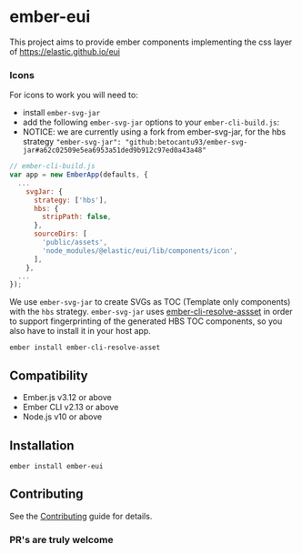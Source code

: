 # ember-eui

This project aims to provide ember components implementing the css layer of https://elastic.github.io/eui

### Icons

For icons to work you will need to:

- install `ember-svg-jar`
- add the following `ember-svg-jar` options to your `ember-cli-build.js`:
- NOTICE: we are currently using a fork from ember-svg-jar, for the hbs strategy
  `"ember-svg-jar": "github:betocantu93/ember-svg-jar#a62c02509e5ea6953a51ded9b912c97ed0a43a48"`

```javascript
// ember-cli-build.js
var app = new EmberApp(defaults, {
  ...
    svgJar: {
      strategy: ['hbs'],
      hbs: {
        stripPath: false,
      },
      sourceDirs: [
        'public/assets',
        'node_modules/@elastic/eui/lib/components/icon',
      ],
    },
  ...
});

```

We use `ember-svg-jar` to create SVGs as TOC (Template only components) with the `hbs` strategy. `ember-svg-jar` uses [ember-cli-resolve-assset](https://github.com/buschtoens/ember-cli-resolve-asset) in order to support fingerprinting of the generated HBS TOC components, so you also have to install it in your host app.

`ember install ember-cli-resolve-asset`

## Compatibility

- Ember.js v3.12 or above
- Ember CLI v2.13 or above
- Node.js v10 or above

## Installation

```
ember install ember-eui
```

## Contributing

See the [Contributing](CONTRIBUTING.md) guide for details.

### PR's are truly welcome
